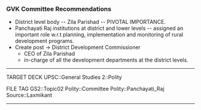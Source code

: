 ### GVK Committee Recommendations
- District level body -- Zila Parishad -- PIVOTAL IMPORTANCE.
- Panchayati Raj institutions at district and lower levels -- assigned an important role w.r.t planning, implementation and monitoring of rural development programs.
- Create post -> District Development Commissioner 
	- CEO of Zila Parishad
	- in-charge of all the development departments at the district levels.

---

TARGET DECK
UPSC::General Studies 2::Polity

FILE TAG
GS2::Topic02 Polity::Committee Polity::Panchayati_Raj Source::Laxmikant

---